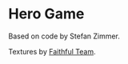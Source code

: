 # Hero Game
Based on code by Stefan Zimmer.

Textures by [Faithful Team](https://github.com/FaithfulTeam/Faithful).
